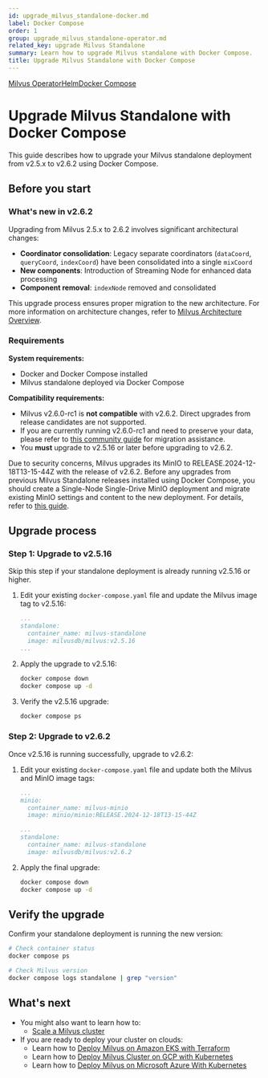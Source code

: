 ```yaml
---
id: upgrade_milvus_standalone-docker.md
label: Docker Compose
order: 1
group: upgrade_milvus_standalone-operator.md
related_key: upgrade Milvus Standalone
summary: Learn how to upgrade Milvus standalone with Docker Compose.
title: Upgrade Milvus Standalone with Docker Compose
---
```


<div class="tab-wrapper"><a href="upgrade_milvus_standalone-operator.md" class=''>Milvus Operator</a><a href="upgrade_milvus_standalone-helm.md" class=''>Helm</a><a href="upgrade_milvus_standalone-docker.md" class='active '>Docker Compose</a></div>

# Upgrade Milvus Standalone with Docker Compose

This guide describes how to upgrade your Milvus standalone deployment from v2.5.x to v2.6.2 using Docker Compose.

## Before you start

### What's new in v2.6.2

Upgrading from Milvus 2.5.x to 2.6.2 involves significant architectural changes:

- **Coordinator consolidation**: Legacy separate coordinators (`dataCoord`, `queryCoord`, `indexCoord`) have been consolidated into a single `mixCoord`
- **New components**: Introduction of Streaming Node for enhanced data processing
- **Component removal**: `indexNode` removed and consolidated

This upgrade process ensures proper migration to the new architecture. For more information on architecture changes, refer to [Milvus Architecture Overview](architecture_overview.md).

### Requirements

**System requirements:**
- Docker and Docker Compose installed
- Milvus standalone deployed via Docker Compose

**Compatibility requirements:**
- Milvus v2.6.0-rc1 is **not compatible** with v2.6.2. Direct upgrades from release candidates are not supported.
- If you are currently running v2.6.0-rc1 and need to preserve your data, please refer to [this community guide](https://github.com/milvus-io/milvus/issues/43538#issuecomment-3112808997) for migration assistance.
- You **must** upgrade to v2.5.16 or later before upgrading to v2.6.2.

<div class="alter note">

Due to security concerns, Milvus upgrades its MinIO to RELEASE.2024-12-18T13-15-44Z with the release of v2.6.2. Before any upgrades from previous Milvus Standalone releases installed using Docker Compose, you should create a Single-Node Single-Drive MinIO deployment and migrate existing MinIO settings and content to the new deployment. For details, refer to [this guide](https://min.io/docs/minio/linux/operations/install-deploy-manage/migrate-fs-gateway.html#id2).

</div>

## Upgrade process

### Step 1: Upgrade to v2.5.16

<div class="alert note">

Skip this step if your standalone deployment is already running v2.5.16 or higher.

</div>

1. Edit your existing `docker-compose.yaml` file and update the Milvus image tag to v2.5.16:

    ```yaml
    ...
    standalone:
      container_name: milvus-standalone
      image: milvusdb/milvus:v2.5.16
    ...
    ```

2. Apply the upgrade to v2.5.16:

    ```bash
    docker compose down
    docker compose up -d
    ```

3. Verify the v2.5.16 upgrade:

    ```bash
    docker compose ps
    ```

### Step 2: Upgrade to v2.6.2

Once v2.5.16 is running successfully, upgrade to v2.6.2:

1. Edit your existing `docker-compose.yaml` file and update both the Milvus and MinIO image tags:

    ```yaml
    ...
    minio:
      container_name: milvus-minio
      image: minio/minio:RELEASE.2024-12-18T13-15-44Z

    ...
    standalone:
      container_name: milvus-standalone
      image: milvusdb/milvus:v2.6.2
    ```

2. Apply the final upgrade:

    ```bash
    docker compose down
    docker compose up -d
    ```

## Verify the upgrade

Confirm your standalone deployment is running the new version:

```bash
# Check container status
docker compose ps

# Check Milvus version
docker compose logs standalone | grep "version"
```

## What's next
- You might also want to learn how to:
  - [Scale a Milvus cluster](scaleout.md)
- If you are ready to deploy your cluster on clouds:
  - Learn how to [Deploy Milvus on Amazon EKS with Terraform](eks.md)
  - Learn how to [Deploy Milvus Cluster on GCP with Kubernetes](gcp.md)
  - Learn how to [Deploy Milvus on Microsoft Azure With Kubernetes](azure.md)
